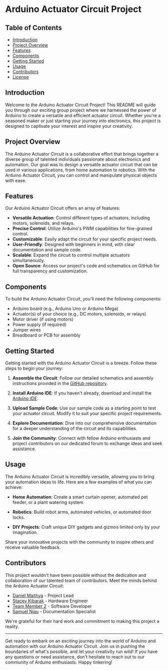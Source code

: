 # Arduino Actuator Circuit Project

## Table of Contents
- [Introduction](#introduction)
- [Project Overview](#project-overview)
- [Features](#features)
- [Components](#components)
- [Getting Started](#getting-started)
- [Usage](#usage)
- [Contributors](#contributors)
- [License](#license)

## Introduction

Welcome to the Arduino Actuator Circuit Project! This README will guide you through our exciting group project where we harnessed the power of Arduino to create a versatile and efficient actuator circuit. Whether you're a seasoned maker or just starting your journey into electronics, this project is designed to captivate your interest and inspire your creativity.

## Project Overview

The Arduino Actuator Circuit is a collaborative effort that brings together a diverse group of talented individuals passionate about electronics and automation. Our goal was to design a versatile actuator circuit that can be used in various applications, from home automation to robotics. With the Arduino Actuator Circuit, you can control and manipulate physical objects with ease.

## Features

Our Arduino Actuator Circuit offers an array of features:

- **Versatile Actuation**: Control different types of actuators, including motors, solenoids, and relays.
- **Precise Control**: Utilize Arduino's PWM capabilities for fine-grained control.
- **Customizable**: Easily adapt the circuit for your specific project needs.
- **User-Friendly**: Designed with beginners in mind, with clear documentation and sample code.
- **Scalable**: Expand the circuit to control multiple actuators simultaneously.
- **Open Source**: Access our project's code and schematics on GitHub for full transparency and customization.

## Components

To build the Arduino Actuator Circuit, you'll need the following components:

- Arduino board (e.g., Arduino Uno or Arduino Mega)
- Actuator(s) of your choice (e.g., DC motors, solenoids, or relays)
- Motor driver (if using motors)
- Power supply (if required)
- Jumper wires
- Breadboard or PCB for assembly

## Getting Started

Getting started with the Arduino Actuator Circuit is a breeze. Follow these steps to begin your journey:

1. **Assemble the Circuit**: Follow our detailed schematics and assembly instructions provided in the [GitHub repository](https://github.com/your-repo-link).

2. **Install Arduino IDE**: If you haven't already, download and install the [Arduino IDE](https://www.arduino.cc/en/software).

3. **Upload Sample Code**: Use our sample code as a starting point to test your actuator circuit. Modify it to suit your specific project requirements.

4. **Explore Documentation**: Dive into our comprehensive documentation for a deeper understanding of the circuit and its capabilities.

5. **Join the Community**: Connect with fellow Arduino enthusiasts and project contributors on our dedicated forum to exchange ideas and seek assistance.

## Usage

The Arduino Actuator Circuit is incredibly versatile, allowing you to bring your automation ideas to life. Here are a few examples of what you can achieve:

- **Home Automation**: Create a smart curtain opener, automated pet feeder, or a plant watering system.

- **Robotics**: Build robot arms, automated vehicles, or automated door locks.

- **DIY Projects**: Craft unique DIY gadgets and gizmos limited only by your imagination.

Share your innovative projects with the community to inspire others and receive valuable feedback.

## Contributors

This project wouldn't have been possible without the dedication and collaboration of our talented team of contributors. Meet the minds behind the Arduino Actuator Circuit:

- [Daniel Maithya](https://github.com/tronics-danny) - Project Lead
- [Stacey Kibarak](https://github.com/team-member-1-link) - Hardware Engineer
- [Team Member 2](https://github.com/team-member-2-link) - Software Developer
- [Samuel Njau](https://github.com/SAMUELMUCHIRI) - Documentation Specialist

We're grateful for their hard work and commitment to making this project a reality.



---

Get ready to embark on an exciting journey into the world of Arduino and automation with our Arduino Actuator Circuit. Join us in pushing the boundaries of what's possible, and let your creativity run wild! If you have any questions or need assistance, don't hesitate to reach out to our community of Arduino enthusiasts. Happy tinkering!